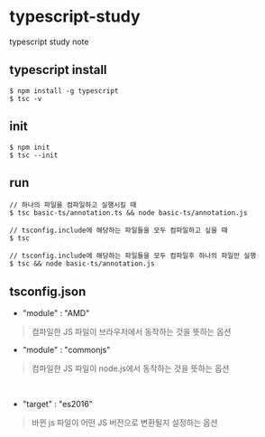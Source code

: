 # typescript-study
typescript study note

## typescript install
```
$ npm install -g typescript 
$ tsc -v
``````

## init
```
$ npm init
$ tsc --init

```

## run
```
// 하나의 파일을 컴파일하고 실행시킬 때
$ tsc basic-ts/annotation.ts && node basic-ts/annotation.js 

// tsconfig.include에 해당하는 파일들을 모두 컴파일하고 싶을 때
$ tsc

// tsconfig.include에 해당하는 파일들을 모두 컴파일후 하나의 파일만 실행
$ tsc && node basic-ts/annotation.js
```

## tsconfig.json

- "module" : "AMD"
> 컴파일한 JS 파일이 브라우저에서 동작하는 것을 뜻하는 옵션

- "module" : "commonjs"
> 컴파일한 JS 파일이 node.js에서 동작하는 것을 뜻하는 옵션

<br>

- "target" : "es2016"
> 바뀐 js 파일이 어떤 JS 버전으로 변환될지 설정하는 옵션